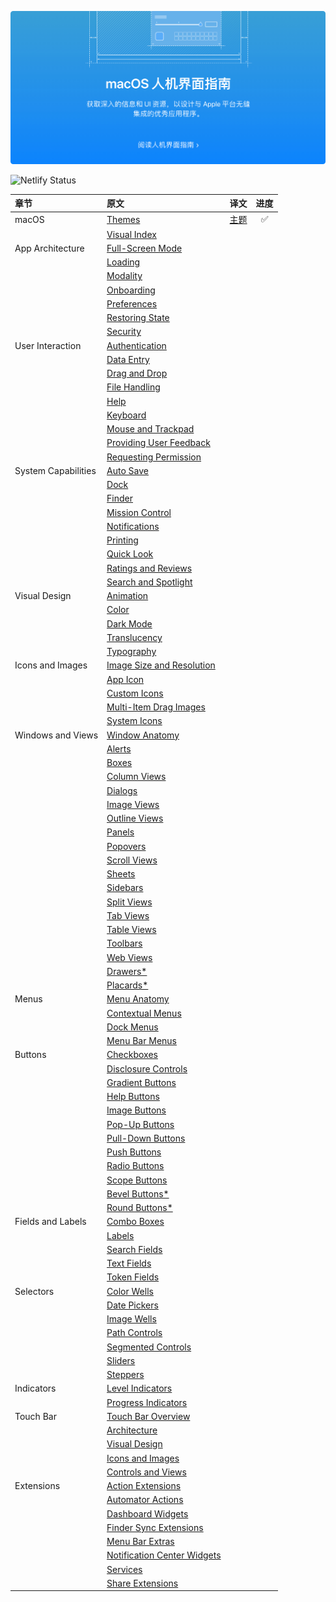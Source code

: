 [![macOS 人机交互指南](./public/images/index-hero.jpg)](/docs/1-macOS/Themes.html)

![Netlify Status](https://api.netlify.com/api/v1/badges/9747d517-1e61-415b-942e-778ebc3451b6/deploy-status)

| 章节                | 原文                                                                                           | 译文                                                        | 进度  |
| :------------------ | :--------------------------------------------------------------------------------------------- | :---------------------------------------------------------- | :---: |
| macOS               | [Themes](https://developer.apple.com/design/human-interface-guidelines/macos/overview/themes/) | [主题](https://macos1.netlify.com/docs/1-macOS/Themes.html) |   ✅   |
|                     | [Visual Index]()                                                                               |                                                             |       |
| App Architecture    | [Full-Screen Mode]()                                                                           |                                                             |       |
|                     | [Loading]()                                                                                    |                                                             |       |
|                     | [Modality]()                                                                                   |                                                             |       |
|                     | [Onboarding]()                                                                                 |                                                             |       |
|                     | [Preferences]()                                                                                |                                                             |       |
|                     | [Restoring State]()                                                                            |                                                             |       |
|                     | [Security]()                                                                                   |                                                             |       |
| User Interaction    | [Authentication]()                                                                             |                                                             |       |
|                     | [Data Entry]()                                                                                 |                                                             |       |
|                     | [Drag and Drop]()                                                                              |                                                             |       |
|                     | [File Handling]()                                                                              |                                                             |       |
|                     | [Help]()                                                                                       |                                                             |       |
|                     | [Keyboard]()                                                                                   |                                                             |       |
|                     | [Mouse and Trackpad]()                                                                         |                                                             |       |
|                     | [Providing User Feedback]()                                                                    |                                                             |       |
|                     | [Requesting Permission]()                                                                      |                                                             |       |
| System Capabilities | [Auto Save]()                                                                                  |                                                             |       |
|                     | [Dock]()                                                                                       |                                                             |       |
|                     | [Finder]()                                                                                     |                                                             |       |
|                     | [Mission Control]()                                                                            |                                                             |       |
|                     | [Notifications]()                                                                              |                                                             |       |
|                     | [Printing]()                                                                                   |                                                             |       |
|                     | [Quick Look]()                                                                                 |                                                             |       |
|                     | [Ratings and Reviews]()                                                                        |                                                             |       |
|                     | [Search and Spotlight]()                                                                       |                                                             |       |
| Visual Design       | [Animation]()                                                                                  |                                                             |       |
|                     | [Color]()                                                                                      |                                                             |       |
|                     | [Dark Mode]()                                                                                  |                                                             |       |
|                     | [Translucency]()                                                                               |                                                             |       |
|                     | [Typography]()                                                                                 |                                                             |       |
| Icons and Images    | [Image Size and Resolution]()                                                                  |                                                             |       |
|                     | [App Icon]()                                                                                   |                                                             |       |
|                     | [Custom Icons]()                                                                               |                                                             |       |
|                     | [Multi-Item Drag Images]()                                                                     |                                                             |       |
|                     | [System Icons]()                                                                               |                                                             |       |
| Windows and Views   | [Window Anatomy]()                                                                             |                                                             |       |
|                     | [Alerts]()                                                                                     |                                                             |       |
|                     | [Boxes]()                                                                                      |                                                             |       |
|                     | [Column Views]()                                                                               |                                                             |       |
|                     | [Dialogs]()                                                                                    |                                                             |       |
|                     | [Image Views]()                                                                                |                                                             |       |
|                     | [Outline Views]()                                                                              |                                                             |       |
|                     | [Panels]()                                                                                     |                                                             |       |
|                     | [Popovers]()                                                                                   |                                                             |       |
|                     | [Scroll Views]()                                                                               |                                                             |       |
|                     | [Sheets]()                                                                                     |                                                             |       |
|                     | [Sidebars]()                                                                                   |                                                             |       |
|                     | [Split Views]()                                                                                |                                                             |       |
|                     | [Tab Views]()                                                                                  |                                                             |       |
|                     | [Table Views]()                                                                                |                                                             |       |
|                     | [Toolbars]()                                                                                   |                                                             |       |
|                     | [Web Views]()                                                                                  |                                                             |       |
|                     | [Drawers*]()                                                                                   |                                                             |       |
|                     | [Placards*]()                                                                                  |                                                             |       |
| Menus               | [Menu Anatomy]()                                                                               |                                                             |       |
|                     | [Contextual Menus]()                                                                           |                                                             |       |
|                     | [Dock Menus]()                                                                                 |                                                             |       |
|                     | [Menu Bar Menus]()                                                                             |                                                             |       |
| Buttons             | [Checkboxes]()                                                                                 |                                                             |       |
|                     | [Disclosure Controls]()                                                                        |                                                             |       |
|                     | [Gradient Buttons]()                                                                           |                                                             |       |
|                     | [Help Buttons]()                                                                               |                                                             |       |
|                     | [Image Buttons]()                                                                              |                                                             |       |
|                     | [Pop-Up Buttons]()                                                                             |                                                             |       |
|                     | [Pull-Down Buttons]()                                                                          |                                                             |       |
|                     | [Push Buttons]()                                                                               |                                                             |       |
|                     | [Radio Buttons]()                                                                              |                                                             |       |
|                     | [Scope Buttons]()                                                                              |                                                             |       |
|                     | [Bevel Buttons*]()                                                                             |                                                             |       |
|                     | [Round Buttons*]()                                                                             |                                                             |       |
| Fields and Labels   | [Combo Boxes]()                                                                                |                                                             |       |
|                     | [Labels]()                                                                                     |                                                             |       |
|                     | [Search Fields]()                                                                              |                                                             |       |
|                     | [Text Fields]()                                                                                |                                                             |       |
|                     | [Token Fields]()                                                                               |                                                             |       |
| Selectors           | [Color Wells]()                                                                                |                                                             |       |
|                     | [Date Pickers]()                                                                               |                                                             |       |
|                     | [Image Wells]()                                                                                |                                                             |       |
|                     | [Path Controls]()                                                                              |                                                             |       |
|                     | [Segmented Controls]()                                                                         |                                                             |       |
|                     | [Sliders]()                                                                                    |                                                             |       |
|                     | [Steppers]()                                                                                   |                                                             |       |
| Indicators          | [Level Indicators]()                                                                           |                                                             |       |
|                     | [Progress Indicators]()                                                                        |                                                             |       |
| Touch Bar           | [Touch Bar Overview]()                                                                         |                                                             |       |
|                     | [Architecture]()                                                                               |                                                             |       |
|                     | [Visual Design]()                                                                              |                                                             |       |
|                     | [Icons and Images]()                                                                           |                                                             |       |
|                     | [Controls and Views]()                                                                         |                                                             |       |
| Extensions          | [Action Extensions]()                                                                          |                                                             |       |
|                     | [Automator Actions]()                                                                          |                                                             |       |
|                     | [Dashboard Widgets]()                                                                          |                                                             |       |
|                     | [Finder Sync Extensions]()                                                                     |                                                             |       |
|                     | [Menu Bar Extras]()                                                                            |                                                             |       |
|                     | [Notification Center Widgets]()                                                                |                                                             |       |
|                     | [Services]()                                                                                   |                                                             |       |
|                     | [Share Extensions]()                                                                           |                                                             |       |